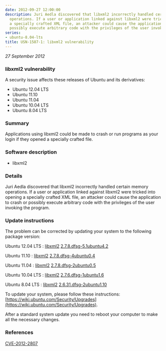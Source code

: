 ```yaml
---
date: 2012-09-27 12:00:00
description: Juri Aedla discovered that libxml2 incorrectly handled certain memory
  operations. If a user or application linked against libxml2 were tricked into opening
  a specially crafted XML file, an attacker could cause the application to crash or
  possibly execute arbitrary code with the privileges of the user invoking the program.
series:
- ubuntu-8.04-lts
title: USN-1587-1: libxml2 vulnerability
---
```


*27 September 2012*

### libxml2 vulnerability

A security issue affects these releases of Ubuntu and its derivatives:

* Ubuntu 12.04 LTS
* Ubuntu 11.10
* Ubuntu 11.04
* Ubuntu 10.04 LTS
* Ubuntu 8.04 LTS

### Summary

Applications using libxml2 could be made to crash or run programs as your login if they opened a specially crafted file.

### Software description

* libxml2 

### Details

Juri Aedla discovered that libxml2 incorrectly handled certain memory operations. If a user or application linked against libxml2 were tricked into opening a specially crafted XML file, an attacker could cause the application to crash or possibly execute arbitrary code with the privileges of the user invoking the program. 

### Update instructions

The problem can be corrected by updating your system to the following package version:

Ubuntu 12.04 LTS
 : [libxml2](https://launchpad.net/ubuntu/+source/libxml2) <span> [2.7.8.dfsg-5.1ubuntu4.2](https://launchpad.net/ubuntu/+source/libxml2/2.7.8.dfsg-5.1ubuntu4.2) </span> 

Ubuntu 11.10
 : [libxml2](https://launchpad.net/ubuntu/+source/libxml2) <span> [2.7.8.dfsg-4ubuntu0.4](https://launchpad.net/ubuntu/+source/libxml2/2.7.8.dfsg-4ubuntu0.4) </span> 

Ubuntu 11.04
 : [libxml2](https://launchpad.net/ubuntu/+source/libxml2) <span> [2.7.8.dfsg-2ubuntu0.5](https://launchpad.net/ubuntu/+source/libxml2/2.7.8.dfsg-2ubuntu0.5) </span> 

Ubuntu 10.04 LTS
 : [libxml2](https://launchpad.net/ubuntu/+source/libxml2) <span> [2.7.6.dfsg-1ubuntu1.6](https://launchpad.net/ubuntu/+source/libxml2/2.7.6.dfsg-1ubuntu1.6) </span> 

Ubuntu 8.04 LTS
 : [libxml2](https://launchpad.net/ubuntu/+source/libxml2) <span> [2.6.31.dfsg-2ubuntu1.10](https://launchpad.net/ubuntu/+source/libxml2/2.6.31.dfsg-2ubuntu1.10) </span> 

To update your system, please follow these instructions: [https://wiki.ubuntu.com/Security/Upgrades](https://wiki.ubuntu.com/Security/Upgrades).

After a standard system update you need to reboot your computer to make all the necessary changes. 

### References

 
 [CVE-2012-2807](http://people.ubuntu.com/~ubuntu-security/cve/CVE-2012-2807)